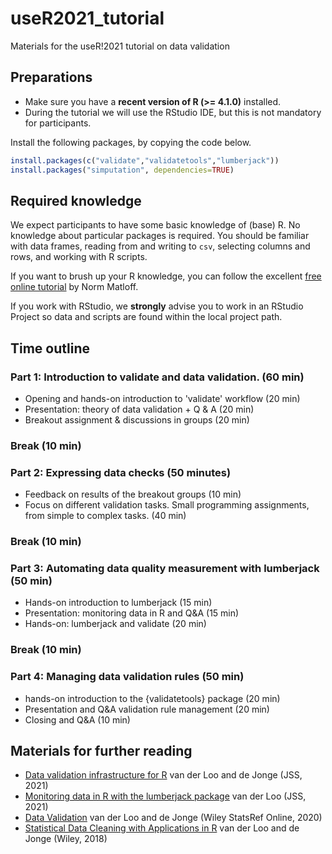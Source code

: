 # useR2021_tutorial
Materials for the useR!2021 tutorial on data validation


## Preparations

- Make sure you have a **recent version of R (>= 4.1.0)** installed. 
- During the tutorial we will use the RStudio IDE, but this is
  not mandatory for participants.


Install the following packages, by copying the code below.

```r
install.packages(c("validate","validatetools","lumberjack"))
install.packages("simputation", dependencies=TRUE)
```

## Required knowledge

We expect participants to have some basic knowledge of (base) R.  No knowledge
about particular packages is required. You should be familiar with data frames,
reading from and writing to `csv`, selecting columns and rows, and working with
R scripts.

If  you want to brush up your R knowledge, you can follow the excellent [free
online tutorial](https://github.com/matloff/fasteR) by Norm Matloff.


If you work with RStudio, we **strongly** advise you to work in an RStudio
Project so data and scripts are found within the local project path.



## Time outline


### Part 1: Introduction to validate and data validation. (60 min)

- Opening and hands-on introduction to 'validate' workflow (20 min)
- Presentation: theory of data validation + Q & A (20 min)
- Breakout assignment & discussions in groups (20 min)

### Break (10 min)

### Part 2: Expressing data checks (50 minutes)

- Feedback on results of the breakout groups (10 min)
- Focus on different validation tasks. Small programming 
  assignments, from simple to complex tasks.  (40 min)


### Break (10 min)

### Part 3: Automating data quality measurement with lumberjack (50 min)

- Hands-on introduction to lumberjack (15 min)
- Presentation: monitoring data in R and  Q&A (15 min)
- Hands-on: lumberjack and validate  (20 min)

### Break (10 min)

### Part 4: Managing data validation rules (50 min)

- hands-on introduction to the {validatetools} package (20 min)
- Presentation and Q&A validation rule management (20 min)
- Closing and Q&A (10 min)


## Materials for further reading

- [Data validation infrastructure for R](https://www.jstatsoft.org/index.php/jss/article/view/v097i10/v97i10.pdf) van der Loo and de Jonge (JSS, 2021)
- [Monitoring data in R with the lumberjack package](https://www.jstatsoft.org/index.php/jss/article/view/v098i01/v98i01.pdf) van der Loo (JSS, 2021)
- [Data Validation](https://arxiv.org/pdf/2012.12028) van der Loo and de Jonge (Wiley StatsRef Online, 2020)
- [Statistical Data Cleaning with Applications in R](https://www.wiley.com/en-us/Statistical+Data+Cleaning+with+Applications+in+R-p-9781118897157) van der Loo and de Jonge (Wiley, 2018)



